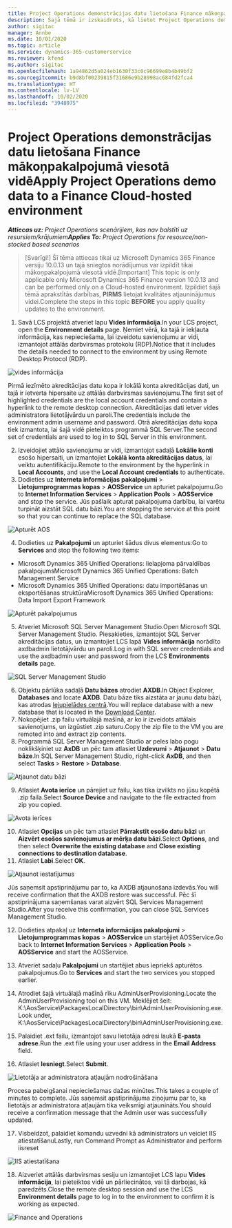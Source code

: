 ```yaml
---
title: Project Operations demonstrācijas datu lietošana Finance mākoņpakalpojumā viesotā vidē
description: Šajā tēmā ir izskaidrots, kā lietot Project Operations demonstrācijas datus Dynamics 365 Finance mākoņpakalpojumā viesotā vidē.
author: sigitac
manager: Annbe
ms.date: 10/01/2020
ms.topic: article
ms.service: dynamics-365-customerservice
ms.reviewer: kfend
ms.author: sigitac
ms.openlocfilehash: 1a94862d5a024eb1630f33c0c96699e8b4b49bf2
ms.sourcegitcommit: b9d8bf00239815f31686e9b28998ac684fd2fca4
ms.translationtype: HT
ms.contentlocale: lv-LV
ms.lasthandoff: 10/02/2020
ms.locfileid: "3948975"
---
```

# <a name="apply-project-operations-demo-data-to-a-finance-cloud-hosted-environment"></a><span data-ttu-id="fd1ca-103">Project Operations demonstrācijas datu lietošana Finance mākoņpakalpojumā viesotā vidē</span><span class="sxs-lookup"><span data-stu-id="fd1ca-103">Apply Project Operations demo data to a Finance Cloud-hosted environment</span></span>

<span data-ttu-id="fd1ca-104">_**Attiecas uz:** Project Operations scenārijiem, kas nav balstīti uz resursiem/krājumiem_</span><span class="sxs-lookup"><span data-stu-id="fd1ca-104">_**Applies To:** Project Operations for resource/non-stocked based scenarios_</span></span>

><span data-ttu-id="fd1ca-105">[Svarīgi!] Šī tēma attiecas tikai uz Microsoft Dynamics 365 Finance versiju 10.0.13 un tajā sniegtos norādījumus var izpildīt tikai mākoņpakalpojumā viesotā vidē.</span><span class="sxs-lookup"><span data-stu-id="fd1ca-105">[Important] This topic is only applicable only Microsoft Dynamics 365 Finance version 10.0.13 and can be performed only on a Cloud-hosted environment.</span></span> <span data-ttu-id="fd1ca-106">Izpildiet šajā tēmā aprakstītās darbības, **PIRMS** lietojat kvalitātes atjauninājumus videi.</span><span class="sxs-lookup"><span data-stu-id="fd1ca-106">Complete the steps in this topic **BEFORE** you apply quality updates to the environment.</span></span>

1. <span data-ttu-id="fd1ca-107">Savā LCS projektā atveriet lapu **Vides informācija**.</span><span class="sxs-lookup"><span data-stu-id="fd1ca-107">In your LCS project, open the **Environment details** page.</span></span> <span data-ttu-id="fd1ca-108">Ņemiet vērā, ka tajā ir iekļauta informācija, kas nepieciešama, lai izveidotu savienojumu ar vidi, izmantojot attālās darbvirsmas protokolu (RDP).</span><span class="sxs-lookup"><span data-stu-id="fd1ca-108">Notice that it includes the details needed to connect to the environment by using Remote Desktop Protocol (RDP).</span></span>

![ vides informācija](./media/1EnvironmentDetails.png)

<span data-ttu-id="fd1ca-110">Pirmā iezīmēto akreditācijas datu kopa ir lokālā konta akreditācijas dati, un tajā ir ietverta hipersaite uz attālās darbvirsmas savienojumu.</span><span class="sxs-lookup"><span data-stu-id="fd1ca-110">The first set of highlighted credentials are the local account credentials and contain a hyperlink to the remote desktop connection.</span></span> <span data-ttu-id="fd1ca-111">Akreditācijas dati ietver vides administratora lietotājvārdu un paroli.</span><span class="sxs-lookup"><span data-stu-id="fd1ca-111">The credentials include the environment admin username and password.</span></span> <span data-ttu-id="fd1ca-112">Otrā akreditācijas datu kopa tiek izmantota, lai šajā vidē pieteiktos programmā SQL Server.</span><span class="sxs-lookup"><span data-stu-id="fd1ca-112">The second set of credentials are used to log in to SQL Server in this environment.</span></span>

2. <span data-ttu-id="fd1ca-113">Izveidojiet attālo savienojumu ar vidi, izmantojot sadaļā **Lokālie konti** esošo hipersaiti, un izmantojiet **Lokālā konta akreditācijas datus**, lai veiktu autentifikāciju.</span><span class="sxs-lookup"><span data-stu-id="fd1ca-113">Remote to the environment by the hyperlink in **Local Accounts**, and use the **Local Account credentials** to authenticate.</span></span>
3. <span data-ttu-id="fd1ca-114">Dodieties uz **Interneta informācijas pakalpojumi** > **Lietojumprogrammas kopas** > **AOSService** un apturiet pakalpojumu.</span><span class="sxs-lookup"><span data-stu-id="fd1ca-114">Go to **Internet Information Services** > **Application Pools** > **AOSService** and stop the service.</span></span> <span data-ttu-id="fd1ca-115">Jūs pašlaik apturat pakalpojuma darbību, lai varētu turpināt aizstāt SQL datu bāzi.</span><span class="sxs-lookup"><span data-stu-id="fd1ca-115">You are stopping the service at this point so that you can continue to replace the SQL database.</span></span>

![Apturēt AOS](./media/2StopAOS.png)

4. <span data-ttu-id="fd1ca-117">Dodieties uz **Pakalpojumi** un apturiet šādus divus elementus:</span><span class="sxs-lookup"><span data-stu-id="fd1ca-117">Go to **Services** and stop the following two items:</span></span>

- <span data-ttu-id="fd1ca-118">Microsoft Dynamics 365 Unified Operations: lielapjoma pārvaldības pakalpojums</span><span class="sxs-lookup"><span data-stu-id="fd1ca-118">Microsoft Dynamics 365 Unified Operations: Batch Management Service</span></span>
- <span data-ttu-id="fd1ca-119">Microsoft Dynamics 365 Unified Operations: datu importēšanas un eksportēšanas struktūra</span><span class="sxs-lookup"><span data-stu-id="fd1ca-119">Microsoft Dynamics 365 Unified Operations: Data Import Export Framework</span></span>

![Apturēt pakalpojumus](./media/3StopServices.png)

5. <span data-ttu-id="fd1ca-121">Atveriet Microsoft SQL Server Management Studio.</span><span class="sxs-lookup"><span data-stu-id="fd1ca-121">Open Microsoft SQL Server Management Studio.</span></span> <span data-ttu-id="fd1ca-122">Piesakieties, izmantojot SQL Server akreditācijas datus, un izmantojiet LCS lapā **Vides informācija** norādīto axdbadmin lietotājvārdu un paroli.</span><span class="sxs-lookup"><span data-stu-id="fd1ca-122">Log in with SQL server credentials and use the axdbadmin user and password from the LCS **Environments details** page.</span></span>

![SQL Server Management Studio](./media/4SSMS.png)

6. <span data-ttu-id="fd1ca-124">Objektu pārlūka sadaļā **Datu bāzes** atrodiet **AXDB**.</span><span class="sxs-lookup"><span data-stu-id="fd1ca-124">In Object Explorer, **Databases** and locate **AXDB**.</span></span> <span data-ttu-id="fd1ca-125">Datu bāze tiks aizstāta ar jaunu datu bāzi, kas atrodas [lejupielādes centrā](https://download.microsoft.com/download/1/a/3/1a314bd2-b082-4a87-abdc-1ba26c92b63d/ProjOpsDemoDataFOGARelease.zip).</span><span class="sxs-lookup"><span data-stu-id="fd1ca-125">You will replace database with a new database that is located in the [Download Center](https://download.microsoft.com/download/1/a/3/1a314bd2-b082-4a87-abdc-1ba26c92b63d/ProjOpsDemoDataFOGARelease.zip).</span></span> 
7. <span data-ttu-id="fd1ca-126">Nokopējiet .zip failu virtuālajā mašīnā, ar ko ir izveidots attālais savienotjums, un izgūstiet .zip saturu.</span><span class="sxs-lookup"><span data-stu-id="fd1ca-126">Copy the zip file to the VM you are remoted into and extract zip contents.</span></span>
8. <span data-ttu-id="fd1ca-127">Programmā SQL Server Management Studio ar peles labo pogu noklikšķiniet uz **AxDB** un pēc tam atlasiet **Uzdevumi** > **Atjaunot** > **Datu bāze**.</span><span class="sxs-lookup"><span data-stu-id="fd1ca-127">In SQL Server Management Studio, right-click **AxDB**, and then select **Tasks** > **Restore** > **Database**.</span></span>

![Atjaunot datu bāzi](./media/5RestoreDatabase.png)

9. <span data-ttu-id="fd1ca-129">Atlasiet **Avota ierīce** un pārejiet uz failu, kas tika izvilkts no jūsu kopētā .zip faila.</span><span class="sxs-lookup"><span data-stu-id="fd1ca-129">Select **Source Device** and navigate to the file extracted from zip you copied.</span></span>

![Avota ierīces](./media/6SourceDevice.png)

10. <span data-ttu-id="fd1ca-131">Atlasiet **Opcijas** un pēc tam atlasiet **Pārrakstīt esošo datu bāzi** un **Aizvērt esošos savienojumus ar mērķa datu bāzi**.</span><span class="sxs-lookup"><span data-stu-id="fd1ca-131">Select **Options**, and then select **Overwrite the existing database** and **Close existing connections to destination database**.</span></span> 
11. <span data-ttu-id="fd1ca-132">Atlasiet **Labi**.</span><span class="sxs-lookup"><span data-stu-id="fd1ca-132">Select **OK**.</span></span>

![Atjaunot iestatījumus](./media/7RestoreSetting.png)

<span data-ttu-id="fd1ca-134">Jūs saņemsit apstiprinājumu par to, ka AXDB atjaunošana izdevās.</span><span class="sxs-lookup"><span data-stu-id="fd1ca-134">You will receive confirmation that the AXDB restore was successful.</span></span> <span data-ttu-id="fd1ca-135">Pēc šī apstiprinājuma saņemšanas varat aizvērt SQL Services Management Studio.</span><span class="sxs-lookup"><span data-stu-id="fd1ca-135">After you receive this confirmation, you can close SQL Services Management Studio.</span></span>

12. <span data-ttu-id="fd1ca-136">Dodieties atpakaļ uz **Interneta informācijas pakalpojumi** > **Lietojumprogrammas kopas** > **AOSService** un startējiet AOSService.</span><span class="sxs-lookup"><span data-stu-id="fd1ca-136">Go back to **Internet Information Services** > **Application Pools** > **AOSService** and start the AOSService.</span></span>
13. <span data-ttu-id="fd1ca-137">Atveriet sadaļu **Pakalpojumi** un startējiet abus iepriekš apturētos pakalpojumus.</span><span class="sxs-lookup"><span data-stu-id="fd1ca-137">Go to **Services** and start the two services you stopped earlier.</span></span>

14. <span data-ttu-id="fd1ca-138">Atrodiet šajā virtuālajā mašīnā rīku AdminUserProvisioning.</span><span class="sxs-lookup"><span data-stu-id="fd1ca-138">Locate the AdminUserProvisioning tool on this VM.</span></span> <span data-ttu-id="fd1ca-139">Meklējiet šeit: K:\AosService\PackagesLocalDirectory\bin\AdminUserProvisioning.exe.</span><span class="sxs-lookup"><span data-stu-id="fd1ca-139">Look under, K:\AosService\PackagesLocalDirectory\bin\AdminUserProvisioning.exe.</span></span>
15. <span data-ttu-id="fd1ca-140">Palaidiet .ext failu, izmantojot savu lietotāja adresi laukā **E-pasta adrese**.</span><span class="sxs-lookup"><span data-stu-id="fd1ca-140">Run the .ext file using your user address in the **Email Address** field.</span></span> 
16. <span data-ttu-id="fd1ca-141">Atlasiet **Iesniegt**.</span><span class="sxs-lookup"><span data-stu-id="fd1ca-141">Select **Submit**.</span></span>

![Lietotāja ar administratora atļaujām nodrošināšana](./media/8AdminUserProvisioning.png)

<span data-ttu-id="fd1ca-143">Procesa pabeigšanai nepieciešamas dažas minūtes.</span><span class="sxs-lookup"><span data-stu-id="fd1ca-143">This takes a couple of minutes to complete.</span></span> <span data-ttu-id="fd1ca-144">Jūs saņemsit apstiprinājuma ziņojumu par to, ka lietotājs ar administratora atļaujām tika veiksmīgi atjaunināts.</span><span class="sxs-lookup"><span data-stu-id="fd1ca-144">You should receive a confirmation message that the Admin user was successfully updated.</span></span>

17. <span data-ttu-id="fd1ca-145">Visbeidzot, palaidiet komandu uzvedni kā administrators un veiciet IIS atiestatīšanu</span><span class="sxs-lookup"><span data-stu-id="fd1ca-145">Lastly, run Command Prompt as Administrator and perform iisreset</span></span>

![IIS atiestatīšana](./media/9IISReset.png)

18. <span data-ttu-id="fd1ca-147">Aizveriet attālās darbvirsmas sesiju un izmantojiet LCS lapu **Vides informācija**, lai pieteiktos vidē un pārliecinātos, vai tā darbojas, kā paredzēts.</span><span class="sxs-lookup"><span data-stu-id="fd1ca-147">Close the remote desktop session and use the LCS **Environment details** page to log in to the environment to confirm it is working as expected.</span></span>

![Finance and Operations](./media/10FinanceAndOperations.png)
